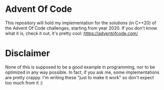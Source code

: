 # Advent Of Code

 This repository will hold my implementation for the solutions (in C++20) of the Advent Of Code challenges, starting from year 2020. If you don't know what it is, check it out, it's pretty cool: https://adventofcode.com/

# Disclaimer

None of this is supposed to be a good example in programming, nor to be optimized in any way possible. In fact, if you ask me, some implementations are pretty crappy. I'm writing these "just to make it work" so don't expect too much from it :)
